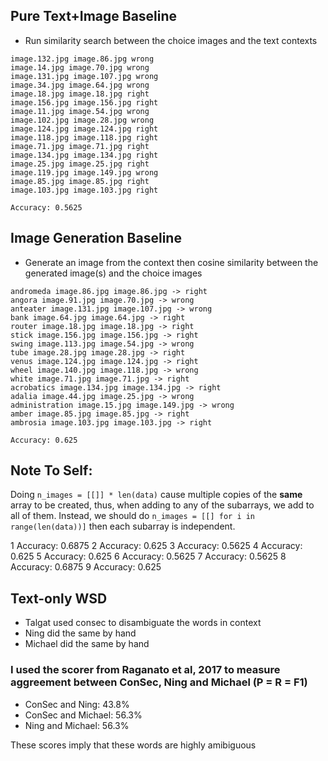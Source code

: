 Pure Text+Image Baseline
------------------------
- Run similarity search between the choice images and the text contexts
```
image.132.jpg image.86.jpg wrong
image.14.jpg image.70.jpg wrong
image.131.jpg image.107.jpg wrong
image.34.jpg image.64.jpg wrong
image.18.jpg image.18.jpg right
image.156.jpg image.156.jpg right
image.11.jpg image.54.jpg wrong
image.102.jpg image.28.jpg wrong
image.124.jpg image.124.jpg right
image.118.jpg image.118.jpg right
image.71.jpg image.71.jpg right
image.134.jpg image.134.jpg right
image.25.jpg image.25.jpg right
image.119.jpg image.149.jpg wrong
image.85.jpg image.85.jpg right
image.103.jpg image.103.jpg right

Accuracy: 0.5625
```

Image Generation Baseline
-------------------------
- Generate an image from the context then cosine similarity between the generated image(s) and the choice images
```
andromeda image.86.jpg image.86.jpg -> right
angora image.91.jpg image.70.jpg -> wrong
anteater image.131.jpg image.107.jpg -> wrong
bank image.64.jpg image.64.jpg -> right
router image.18.jpg image.18.jpg -> right
stick image.156.jpg image.156.jpg -> right
swing image.113.jpg image.54.jpg -> wrong
tube image.28.jpg image.28.jpg -> right
venus image.124.jpg image.124.jpg -> right
wheel image.140.jpg image.118.jpg -> wrong
white image.71.jpg image.71.jpg -> right
acrobatics image.134.jpg image.134.jpg -> right
adalia image.44.jpg image.25.jpg -> wrong
administration image.15.jpg image.149.jpg -> wrong
amber image.85.jpg image.85.jpg -> right
ambrosia image.103.jpg image.103.jpg -> right

Accuracy: 0.625
```

Note To Self:
-------------
Doing `n_images = [[]] * len(data)` cause multiple copies of the **same** array to be created, thus, when adding to any of the subarrays, we add to all of them. Instead, we should do `n_images = [[] for i in range(len(data))]` then each subarray is independent.

1 Accuracy: 0.6875
2 Accuracy: 0.625
3 Accuracy: 0.5625
4 Accuracy: 0.625
5 Accuracy: 0.625
6 Accuracy: 0.5625
7 Accuracy: 0.5625
8 Accuracy: 0.6875
9 Accuracy: 0.625

Text-only WSD
-------------
- Talgat used consec to disambiguate the words in context
- Ning did the same by hand
- Michael did the same by hand

### I used the scorer from Raganato et al, 2017 to measure aggreement between ConSec, Ning and Michael (P = R = F1)
- ConSec and Ning: 43.8%
- ConSec and Michael: 56.3%
- Ning and Michael: 56.3%

These scores imply that these words are highly amibiguous
